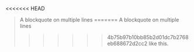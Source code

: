 <<<<<<< HEAD
>A blockquote 
>on multiple lines 
=======
>A blockquote 
>on multiple lines 
>>>>>>> 4b75b97b10bb85b2d01dc7b2768eb688672d2cc2
>like this. 